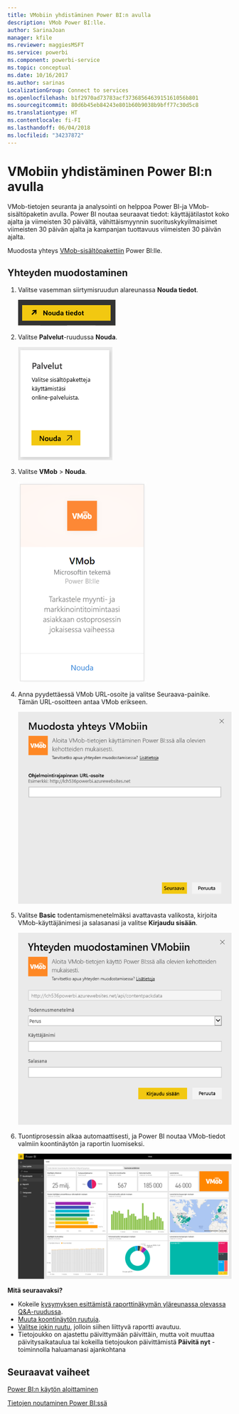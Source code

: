 ```yaml
---
title: VMobiin yhdistäminen Power BI:n avulla
description: VMob Power BI:lle.
author: SarinaJoan
manager: kfile
ms.reviewer: maggiesMSFT
ms.service: powerbi
ms.component: powerbi-service
ms.topic: conceptual
ms.date: 10/16/2017
ms.author: sarinas
LocalizationGroup: Connect to services
ms.openlocfilehash: b1f2970ad73783acf3736856463915161056b801
ms.sourcegitcommit: 80d6b45eb84243e801b60b9038b9bff77c30d5c8
ms.translationtype: HT
ms.contentlocale: fi-FI
ms.lasthandoff: 06/04/2018
ms.locfileid: "34237872"
---
```

# <a name="connect-to-vmob-with-power-bi"></a>VMobiin yhdistäminen Power BI:n avulla
VMob-tietojen seuranta ja analysointi on helppoa Power BI-ja VMob-sisältöpaketin avulla. Power BI noutaa seuraavat tiedot: käyttäjätilastot koko ajalta ja viimeisten 30 päivältä, vähittäismyynnin suorituskykyilmaisimet viimeisten 30 päivän ajalta ja kampanjan tuottavuus viimeisten 30 päivän ajalta.

Muodosta yhteys [VMob-sisältöpakettiin](https://app.powerbi.com/getdata/services/vmob) Power BI:lle.

## <a name="how-to-connect"></a>Yhteyden muodostaminen
1. Valitse vasemman siirtymisruudun alareunassa **Nouda tiedot**.
   
    ![](media/service-connect-to-vmob/getdata.png)
2. Valitse **Palvelut**-ruudussa **Nouda**.
   
   ![](media/service-connect-to-vmob/services.png)
3. Valitse **VMob** \> **Nouda**.
   
   ![](media/service-connect-to-vmob/vmob.png)
4. Anna pyydettäessä VMob URL-osoite ja valitse Seuraava-painike. Tämän URL-osoitteen antaa VMob erikseen.
   
    ![](media/service-connect-to-vmob/params.png)
5. Valitse **Basic** todentamismenetelmäksi avattavasta valikosta, kirjoita VMob-käyttäjänimesi ja salasanasi ja valitse **Kirjaudu sisään**.
   
    ![](media/service-connect-to-vmob/creds.png)
6. Tuontiprosessin alkaa automaattisesti, ja Power BI noutaa VMob-tiedot valmiin koontinäytön ja raportin luomiseksi.
   
   ![](media/service-connect-to-vmob/dashboard2.png)

**Mitä seuraavaksi?**

* Kokeile [kysymyksen esittämistä raporttinäkymän yläreunassa olevassa Q&A-ruudussa](power-bi-q-and-a.md).
* [Muuta koontinäytön ruutuja](service-dashboard-edit-tile.md).
* [Valitse jokin ruutu](service-dashboard-tiles.md), jolloin siihen liittyvä raportti avautuu.
* Tietojoukko on ajastettu päivittymään päivittäin, mutta voit muuttaa päivitysaikataulua tai kokeilla tietojoukon päivittämistä **Päivitä nyt** -toiminnolla haluamanasi ajankohtana

## <a name="next-steps"></a>Seuraavat vaiheet
[Power BI:n käytön aloittaminen](service-get-started.md)

[Tietojen noutaminen Power BI:ssä](service-get-data.md)

